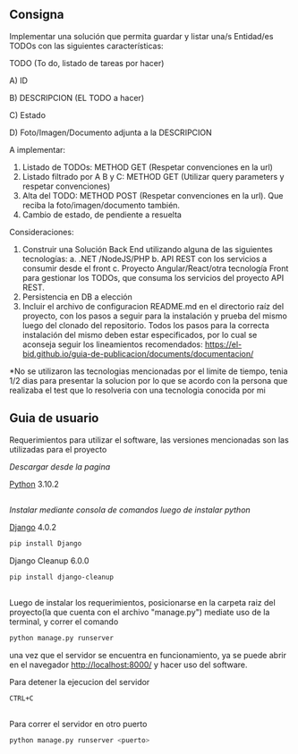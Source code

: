 ## Consigna

Implementar una solución que permita guardar y listar una/s Entidad/es TODOs con 
las siguientes características:

TODO (To do, listado de tareas por hacer)

A) ID

B) DESCRIPCION (EL TODO a hacer)

C) Estado

D) Foto/Imagen/Documento adjunta a la DESCRIPCION

A implementar:
1. Listado de TODOs: METHOD GET (Respetar convenciones en la url)
2. Listado filtrado por A B y C: METHOD GET (Utilizar query parameters y respetar 
convenciones)
3. Alta del TODO: METHOD POST (Respetar convenciones en la url). Que reciba la 
foto/imagen/documento también.
4. Cambio de estado, de pendiente a resuelta

Consideraciones:
1. Construir una Solución Back End utilizando alguna de las siguientes tecnologías:
a. .NET /NodeJS/PHP
b. API REST con los servicios a consumir desde el front
c. Proyecto Angular/React/otra tecnología Front para gestionar los TODOs, que 
consuma los servicios del proyecto API REST.
2. Persistencia en DB a elección
3. Incluir el archivo de configuracion README.md en el directorio raíz del proyecto, con 
los pasos a seguir para la instalación y prueba del mismo luego del clonado del 
repositorio.
Todos los pasos para la correcta instalación del mismo deben estar especificados, por 
lo cual se aconseja seguir los lineamientos recomendados: https://el-bid.github.io/guia-de-publicacion/documents/documentacion/

*No se utilizaron las tecnologias mencionadas por el limite de tiempo, tenia 1/2 dias para presentar la solucion por lo que se acordo con la persona que realizaba el test que lo resolveria con una tecnologia conocida por mi

## Guia de usuario

Requerimientos para utilizar el software, las versiones mencionadas son las utilizadas para el proyecto

_Descargar desde la pagina_

[Python](https://www.python.org/downloads/) 3.10.2

##

_Instalar mediante consola de comandos luego de instalar python_

[Django](https://www.djangoproject.com/download/) 4.0.2
```sh
pip install Django
```
Django Cleanup 6.0.0
```sh
pip install django-cleanup
```

##

Luego de instalar los requerimientos, posicionarse en la carpeta raiz del proyecto(la que cuenta con el archivo "manage.py") mediate uso de la terminal, y correr el comando
```sh
python manage.py runserver
```
una vez que el servidor se encuentra en funcionamiento, ya se puede abrir en el navegador [http://localhost:8000/](http://localhost:8000/) y hacer uso del software.


Para detener la ejecucion del servidor
```sh
CTRL+C
```

##

Para correr el servidor en otro puerto
```sh
python manage.py runserver <puerto>
```
